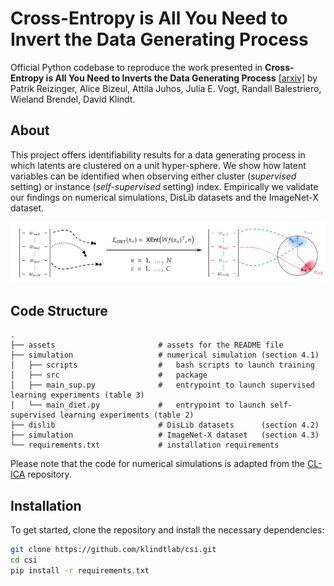 # Cross-Entropy is All You Need to Invert the Data Generating Process

Official Python codebase to reproduce the work presented in **Cross-Entropy is All You Need to Inverts the Data Generating Process** [[arxiv]](https://arxiv.org/abs/2410.21869) by Patrik Reizinger, Alice Bizeul, Attila Juhos, Julia E. Vogt, Randall Balestriero, Wieland Brendel, David Klindt.

## About

This project offers identifiability results for a data generating process in which latents are clustered on a unit hyper-sphere. We show how latent variables can be identified when observing either cluster (_supervised_ setting) or instance (_self-supervised_ setting) index.
Empirically we validate our findings on numerical simulations, DisLib datasets and the ImageNet-X dataset.

<p align="center">
    <img src="https://github.com/klindtlab/csi/blob/main/assets/overview.png" alt="overview" width="800">
</p>

## Code Structure 

```
.
├── assets                       # assets for the README file 
├── simulation                   # numerical simulation (section 4.1)
│   ├── scripts                  #   bash scripts to launch training
│   ├── src                      #   package
│   ├── main_sup.py              #   entrypoint to launch supervised learning experiments (table 3)
│   └── main_diet.py             #   entrypoint to launch self-supervised learning experiments (table 2)
├── dislib                       # DisLib datasets      (section 4.2)
├── simulation                   # ImageNet-X dataset   (section 4.3)
└── requirements.txt             # installation requirements
```
Please note that the code for numerical simulations is adapted from the [CL-ICA](https://github.com/brendel-group/cl-ica) repository.


## Installation

To get started, clone the repository and install the necessary dependencies:

```bash
git clone https://github.com/klindtlab/csi.git
cd csi
pip install -r requirements.txt